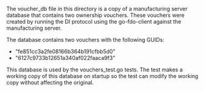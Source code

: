 The voucher_db file in this directory is a copy of a manufacturing
server database that contains two ownership vouchers. These vouchers
were created by running the DI protocol using the go-fdo-client
against the manufacturing server.

The database contains two vouchers with the following GUIDs:

- "fe851cc3a2fe08166b364b191cfbb5d0"
- "6127c9733b12651a340af022faaca9f3"

This database is used by the vouchers_test.go tests. The test makes a
working copy of this database on startup so the test can modify the
working copy without affecting the original.
